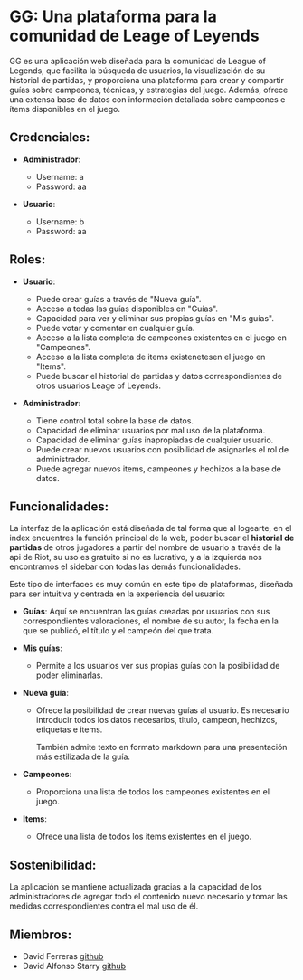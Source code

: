 # GG: Una plataforma para la comunidad de Leage of Leyends

GG es una aplicación web diseñada para la comunidad de League of Legends, que facilita la búsqueda de usuarios, la visualización de su historial de partidas, y proporciona una plataforma para crear y compartir guías sobre campeones, técnicas, y estrategias del juego. Además, ofrece una extensa base de datos con información detallada sobre campeones e ítems disponibles en el juego.

## Credenciales:

- **Administrador**:
  - Username: a
  - Password: aa

- **Usuario**:
  - Username: b
  - Password: aa

## Roles:

- **Usuario**:
  - Puede crear guías a través de "Nueva guía".
  - Acceso a todas las guías disponibles en "Guías".
  - Capacidad para ver y eliminar sus propias guías en "Mis guías".
  - Puede votar y comentar en cualquier guía.
  - Acceso a la lista completa de campeones existentes en el juego en "Campeones".
  - Acceso a la lista completa de items existenetesen el juego en "Items".
  - Puede buscar el historial de partidas y datos correspondientes de otros usuarios Leage of Leyends.

- **Administrador**:
  - Tiene control total sobre la base de datos.
  - Capacidad de eliminar usuarios por mal uso de la plataforma.
  - Capacidad de eliminar guías inapropiadas de cualquier usuario.
  - Puede crear nuevos usuarios con posibilidad de asignarles el rol de administrador.
  - Puede agregar nuevos items, campeones y hechizos a la base de datos.

## Funcionalidades:

La interfaz de la aplicación está diseñada de tal forma que al logearte, en el index encuentres la función principal de la web, poder buscar el **historial de partidas** de otros jugadores a partir del nombre de usuario a través de la api de Riot, su uso es gratuito si no es lucrativo, y a la izquierda nos encontramos el sidebar con todas las demás funcionalidades. 

Este tipo de interfaces es muy común en este tipo de plataformas, diseñada para ser intuitiva y centrada en la experiencia del usuario:

- **Guías**:
Aquí  se encuentran las guías creadas por usuarios con sus correspondientes valoraciones, el nombre de su autor, la fecha en la que se publicó, el título y el campeón del que trata.

- **Mis guías**:
  * Permite a los usuarios ver sus propias guías con la posibilidad de poder eliminarlas.

- **Nueva guía**:
  * Ofrece la posibilidad de crear nuevas guías al usuario. Es necesario introducir todos los       datos necesarios, titulo, campeon, hechizos, etiquetas e items.
    
    También admite texto en formato markdown para una presentación más estilizada de la guía.

- **Campeones**:
  * Proporciona una lista de todos los campeones existentes en el juego.

- **Items**: 
  * Ofrece una lista de todos los items existentes en el juego.

## Sostenibilidad:

La aplicación se mantiene actualizada gracias a la capacidad de los administradores de agregar todo el contenido nuevo necesario y tomar las medidas correspondientes contra el mal uso de él.

## Miembros:
* David Ferreras [github](https://github.com/Lizzen) 
* David Alfonso Starry [github](https://github.com/DavidSG)
